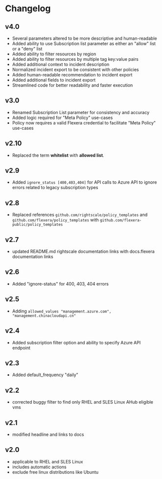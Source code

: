 # Changelog

## v4.0

- Several parameters altered to be more descriptive and human-readable
- Added ability to use Subscription list parameter as either an "allow" list or a "deny" list
- Added ability to filter resources by region
- Added ability to filter resources by multiple tag key:value pairs
- Added additional context to incident description
- Normalized incident export to be consistent with other policies
- Added human-readable recommendation to incident export
- Added additional fields to incident export
- Streamlined code for better readability and faster execution

## v3.0

- Renamed Subscription List parameter for consistency and accuracy
- Added logic required for "Meta Policy" use-cases
- Policy now requires a valid Flexera credential to facilitate "Meta Policy" use-cases

## v2.10

- Replaced the term **whitelist** with **allowed list**.

## v2.9

- Added `ignore_status [400,403,404]` for API calls to Azure API to ignore errors related to legacy subscription types

## v2.8

- Replaced references `github.com/rightscale/policy_templates` and `github.com/flexera/policy_templates` with `github.com/flexera-public/policy_templates`

## v2.7

- updated README.md rightscale documentation links with docs.flexera documentation links

## v2.6

- Added "ignore-status" for 400, 403, 404 errors

## v2.5

- Adding `allowed_values "management.azure.com", "management.chinacloudapi.cn"`

## v2.4

- Added subscription filter option and ability to specify Azure API endpoint

## v2.3

- Added default_frequency "daily"

## v2.2

- corrected buggy filter to find only RHEL and SLES Linux AHub eligible vms

## v2.1

- modified headline and links to docs

## v2.0

- applicable to RHEL and SLES Linux
- includes automatic actions
- exclude free linux distributions like Ubuntu
